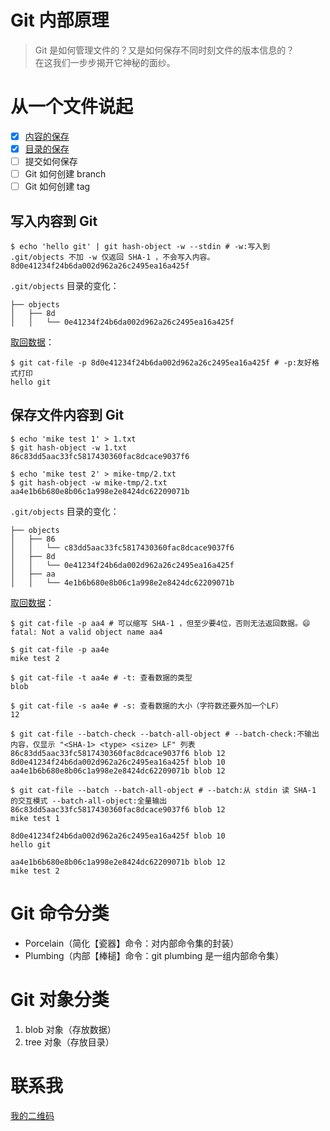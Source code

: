 # Git 内部原理
>Git 是如何管理文件的？又是如何保存不同时刻文件的版本信息的？   
>在这我们一步步揭开它神秘的面纱。

# 从一个文件说起
- [x] [内容的保存](#git-命令分类)
- [x] [目录的保存](#git-对象分类)
- [ ] 提交如何保存
- [ ] Git 如何创建 branch
- [ ] Git 如何创建 tag

## 写入内容到 Git

```shell
$ echo 'hello git' | git hash-object -w --stdin # -w:写入到 .git/objects 不加 -w 仅返回 SHA-1 ，不会写入内容。
8d0e41234f24b6da002d962a26c2495ea16a425f
```

`.git/objects` 目录的变化：

```shell
├── objects
│   ├── 8d
│   │   └── 0e41234f24b6da002d962a26c2495ea16a425f
```

[取回数据](https://git-scm.com/docs/git-cat-file)：

```shell
$ git cat-file -p 8d0e41234f24b6da002d962a26c2495ea16a425f # -p:友好格式打印
hello git 
```

## 保存文件内容到 Git

```shell
$ echo 'mike test 1' > 1.txt
$ git hash-object -w 1.txt
86c83dd5aac33fc5817430360fac8dcace9037f6

$ echo 'mike test 2' > mike-tmp/2.txt
$ git hash-object -w mike-tmp/2.txt
aa4e1b6b680e8b06c1a998e2e8424dc62209071b
```

`.git/objects` 目录的变化：

```shell
├── objects
│   ├── 86
│   │   └── c83dd5aac33fc5817430360fac8dcace9037f6
│   ├── 8d
│   │   └── 0e41234f24b6da002d962a26c2495ea16a425f
│   ├── aa
│   │   └── 4e1b6b680e8b06c1a998e2e8424dc62209071b
```

[取回数据](https://git-scm.com/docs/git-cat-file)：

```shell
$ git cat-file -p aa4 # 可以缩写 SHA-1 ，但至少要4位，否则无法返回数据。😄
fatal: Not a valid object name aa4

$ git cat-file -p aa4e
mike test 2

$ git cat-file -t aa4e # -t: 查看数据的类型
blob

$ git cat-file -s aa4e # -s: 查看数据的大小（字符数还要外加一个LF）
12

$ git cat-file --batch-check --batch-all-object # --batch-check:不输出内容，仅显示 "<SHA-1> <type> <size> LF" 列表
86c83dd5aac33fc5817430360fac8dcace9037f6 blob 12
8d0e41234f24b6da002d962a26c2495ea16a425f blob 10
aa4e1b6b680e8b06c1a998e2e8424dc62209071b blob 12

$ git cat-file --batch --batch-all-object # --batch:从 stdin 读 SHA-1 的交互模式 --batch-all-object:全量输出
86c83dd5aac33fc5817430360fac8dcace9037f6 blob 12
mike test 1

8d0e41234f24b6da002d962a26c2495ea16a425f blob 10
hello git

aa4e1b6b680e8b06c1a998e2e8424dc62209071b blob 12
mike test 2

```

# Git 命令分类
* Porcelain（简化【瓷器】命令：对内部命令集的封装）
* Plumbing（内部【棒槌】命令：git plumbing 是一组内部命令集）

# Git 对象分类
1. blob 对象（存放数据）
1. tree 对象（存放目录）

# 联系我
[我的二维码](https://github.com/zhaoming-mike/hello-git/issues/1)
